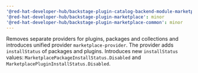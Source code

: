 ```yaml
---
'@red-hat-developer-hub/backstage-plugin-catalog-backend-module-marketplace': minor
'@red-hat-developer-hub/backstage-plugin-marketplace': minor
'@red-hat-developer-hub/backstage-plugin-marketplace-common': minor
---
```


Removes separate providers for plugins, packages and collections and introduces unified provider `marketplace-provider`. The provider adds `installStatus` of packages and plugins. Introduces new `installStatus` values: `MarketplacePackageInstallStatus.Disabled` and `MarketplacePluginInstallStatus.Disabled`.
